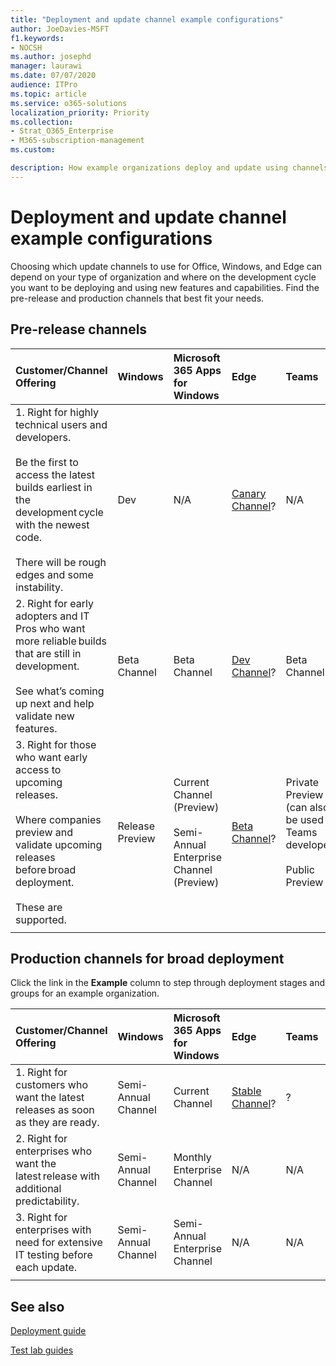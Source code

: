 ```yaml
---
title: "Deployment and update channel example configurations"
author: JoeDavies-MSFT
f1.keywords:
- NOCSH
ms.author: josephd
manager: laurawi
ms.date: 07/07/2020
audience: ITPro
ms.topic: article
ms.service: o365-solutions
localization_priority: Priority
ms.collection: 
- Strat_O365_Enterprise
- M365-subscription-management
ms.custom:

description: How example organizations deploy and update using channels.
---
```


# Deployment and update channel example configurations

Choosing which update channels to use for Office, Windows, and Edge can depend on your type of organization and where on the development cycle you want to be deploying and using new features and capabilities. Find the pre-release and production channels that best fit your needs.

## Pre-release channels

| Customer/Channel Offering | Windows | Microsoft 365 Apps for Windows | Edge | Teams |
|:-------|:-------|:-----|:-------|:-------|
| 1. Right for highly technical users and developers. ​<br><br> Be the first to access the latest builds earliest in the development cycle with the newest code. ​<br><br> There will be rough edges and some instability. ​  | Dev | N/A | [Canary Channel](https://docs.microsoft.com/deployedge/microsoft-edge-channels#canary-channel)? | N/A |
| 2. Right for early adopters and IT Pros who want more reliable builds that are still in development. ​<br><br> See what’s coming up next and help validate new features.  | Beta Channel | Beta Channel | [Dev Channel](https://docs.microsoft.com/deployedge/microsoft-edge-channels#dev-channel)? | Beta Channel |
| 3. Right for those who want early access to upcoming releases. ​<br><br> Where companies preview and validate upcoming releases before broad deployment. ​<br><br> These are supported. <br>  | Release Preview | Current Channel (Preview) <br><br> Semi-Annual Enterprise Channel (Preview)| [Beta Channel](https://docs.microsoft.com/deployedge/microsoft-edge-channels#beta-channel)? | Private Preview (can also be used by Teams developers) <br> <br> Public Preview |
||||||

## Production channels for broad deployment

Click the link in the **Example** column to step through deployment stages and groups for an example organization.

| Customer/Channel Offering | Windows | Microsoft 365 Apps for Windows | Edge | Teams | Example |
|:-------|:-------|:-----|:-------|:-------|:-------|
| 1. Right for customers who want the latest releases as soon as they are ready. | Semi-Annual Channel | Current Channel | [Stable Channel](https://docs.microsoft.com/deployedge/microsoft-edge-channels#beta-channel)? | ? | [Latest releases](deploy-update-channels-examples-rapid-deploy.md) |
| 2. Right for enterprises who want the latest release with additional predictability. | Semi-Annual Channel | Monthly Enterprise Channel | N/A | N/A | Regular schedule |
| 3. Right for enterprises with need for extensive IT testing before each update. | Semi-Annual Channel | Semi-Annual Enterprise Channel | N/A | N/A | Highly vetted |
|||||||


## See also

[Deployment guide](deploy-microsoft-365-enterprise.md)

[Test lab guides](m365-enterprise-test-lab-guides.md)

<!--


## Table 1: Scenario framing

Follow the **I am** and **who wants** columns to determine the set of channels that best fits your needs, and then click the link in the **How to** column for more details.

| I am... | who wants... | Windows | Microsoft 365 Apps for Windows | Edge | Teams | How to |
|:-------|:-----|:-------|:-----|:-------|:-------|:-------|
| 1. A highly technical user or developer | To be the first to access the latest builds earliest in the development cycle with the newest code. | Dev | N/A | [Canary Channel](https://docs.microsoft.com/deployedge/microsoft-edge-channels#canary-channel)? | N/A |  |
| 2. An early adopter or IT Pro  | More reliable builds that are still in development. <br><br>  To see what’s coming up next and help validate new features. | Beta Channel | Beta Channel | [Dev Channel](https://docs.microsoft.com/deployedge/microsoft-edge-channels#dev-channel)? | Beta Channel |  |
| 3. An early adopter or IT Pro | Early access to upcoming releases. | Preview (Release) Channel | Office Preview (Current Channel) | [Beta Channel](https://docs.microsoft.com/deployedge/microsoft-edge-channels#beta-channel)? | Preview  Channel (Private/Public) | |
| 4. An enterprise IT Pro | To broadly deploy the latest releases as soon as they are available. | Semi-annual Channel | Current Channel | [Stable Channel](https://docs.microsoft.com/deployedge/microsoft-edge-channels#beta-channel)? | ? | [Latest release](deploy-update-channels-examples-rapid-deploy.md) |
| 5. An enterprise IT Pro | To broadly deploy the latest release on a predictable schedule. | Semi-annual Channel | Monthly Enterprise Channel | N/A | N/A | Regular schedule |
| 6. An enterprise IT Pro | To broadly deploy after extensive internal testing. | Semi-annual Channel | Semi-Annual Enterprise Channel | N/A | N/A | Highly vetted |
||||||||

## Table 2: From spec document



Follow the **I am** and **who wants** columns to determine the set of channels that best matches your needs, and then click the link in the **How to** column for more details.

| I am... | who wants... | Windows channel | Office channel | Teams channel | Edge channel | How to |
|:-------|:-----|:-------|:-------|:-----|:-------|:-------|
| A Microsoft Edge app developer | to see what I was working on yesterday. | N/A | N/A | N/A | Canary | [Edge Carnary channel](https://docs.microsoft.com/deployedge/microsoft-edge-channels#canary-channel)  |
| A highly technical user or Edge app developer | early access to the latest build. | Dev | N/A  | N/A | Dev |   |
| An end user, an early adopter, a fan, or an IT professional  | early access to a build for functionality testing. | Beta | Beta | N/A | Beta |   |
| An enterprise IT department | to evaluate the latest preview before broad deployment. | Preview (Release)  | Preview (Current or Semi-Annual Enterprise)  | Ring 4 | N/A  |
| A consumer, small to medium business, or an enterprise organization | a broad and rapid deployment. |  Semi-Annual | Current | N/A | Stable | [Rapid deployment example](deploy-update-channels-examples-rapid-deploy.md) |
| An enterprise organization | a broad deployment with additional predictability. | Semi-Annual | Monthly Enterprise | N/A | N/A |   |
| An enterprise organization | a broad deployment with extensive IT testing before each update. | Semi-Annual | Semi-Annual Enterprise | N/A | N/A |   |
||||||||


Here are the latest channel names.

| New channel name | Previous channel name |
|:-------|:-----|
| Beta | Insider |
| Preview (Release)) | Monthly Channel (Targeted) |
| Semi-Annual Enterprise Channel | Semi-Annual Channel |
| Semi-Annual Enterprise Channel (Preview) | Semi-Annual Channel (Targeted) |
| Monthly Enterprise Channel | N/A |
| Current Channel | Monthly Channel |
|||

See if your organization matches one of these customer types, then follow the link to the example for more details.

Follow the **I am** and **who wants** columns to determine the set of channels that best matches your needs, and then click the link in the **How to** column for more details.

| I am... | who wants... | Windows channel | Office channel | Edge channel | How to |
|:-------|:-----|:-------|:-------|:-----|:-------|
| A Microsoft Edge app developer | to see what I was working on yesterday | N/A | N/A | Canary | [Edge Carnary channel](https://docs.microsoft.com/deployedge/microsoft-edge-channels#canary-channel)  |
| A highly technical user or Edge app developer | early access to the latest build. | Dev | N/A  | Dev |   |
| An end user, an early adopter, a fan, or an IT professional  | early access to a build for functionality testing. | Beta | Beta | Beta |   |
| An enterprise IT department | to evaluate the latest preview before broad deployment. | Preview (Release)  | Preview (Current or Semi-Annual Enterprise)  | N/A |   |
| A consumer, small to medium business, or an enterprise organization | a broad and rapid deployment. |  Semi-Annual | Current | Stable | [Rapid deployment example](deploy-update-channels-examples-rapid-deploy.md) |
| An enterprise organization | a broad deployment with additional predictability. | Semi-Annual | Monthly Enterprise | N/A |   |
| An enterprise organization | a broad deployment with extensive IT testing before each update. | Semi-Annual | Semi-Annual | N/A |   |
|||||||

--> 

<!--

| Customer type | Description | Products and their channels |
|:-------|:-----|:-------|
| Early adopter or insider <br> <br> See the insider deployment example.  | These organizations are eager to try out new capabilities early in the release cycle and report their early adoption feedback to Microsoft. | **Office:** <br><ul><li>Beta</li><li>Current Channel (Preview)</li></ul>  **Windows:** <br><ul><li>Dev</li><li>Beta</li></ul> **Edge:** <ul><li>Dev</li><li>Beta</li></ul>|
| Consumer fans, small and medium businesses, and some enterprises who want rapid deployment of the newest supported features <br> <br> See the [rapid deployment example](deploy-update-channels-examples-rapid-deploy.md). | These organizations want the latest supported changes and to take advantage of the  new capabilities for their users and to report their feedback to Microsoft. | **Office:** <ul><li> Current Channel </li></ul> **Windows:** <ul><li> N/A </li></ul> **Edge:** <ul><li> Stable </li></ul>|
| Enterprises who need a stable and predictable cadence to their updates <br><br> See the broad deployment example.  | These organizations want to ensure that the changes they roll out to customers are fully supported and whose deployment will have minimaly impact to their employees. |  **Office:** <ul><li> Monthly Enterprise Channel </li><li> Semi-Annual Enterprise Channel (Preview) </li><li> Semi-Annual Enterprise Channel </li></ul> **Windows:** <br><ul><li> Release Preview </li><li> Semi-Annual Channel </li></ul> **Edge:** <ul><li>Stable (deferred) </li></ul> |
||||

--> 

